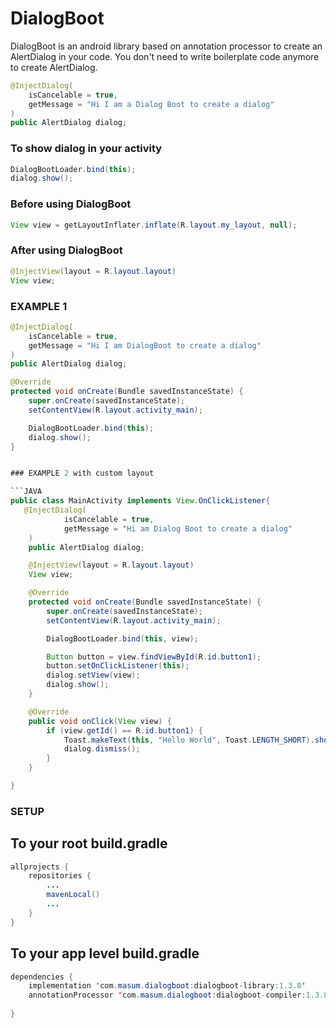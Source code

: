 # DialogBoot
DialogBoot is an android library based on annotation processor to create an AlertDialog in your code. You don't need to write boilerplate code anymore to create AlertDialog. 

``` JAVA
@InjectDialog(
    isCancelable = true,
    getMessage = "Hi I am a Dialog Boot to create a dialog"
)
public AlertDialog dialog;
```
### To show dialog in your activity

``` JAVA
DialogBootLoader.bind(this);
dialog.show();
```

### Before using DialogBoot 
```Java
View view = getLayoutInflater.inflate(R.layout.my_layout, null);
```
### After using DialogBoot 
```JAVA
@InjectView(layout = R.layout.layout)
View view;
```

### EXAMPLE 1

```JAVA
@InjectDialog(
    isCancelable = true,
    getMessage = "Hi I am DialogBoot to create a dialog"
)
public AlertDialog dialog;

@Override
protected void onCreate(Bundle savedInstanceState) {
    super.onCreate(savedInstanceState);
    setContentView(R.layout.activity_main);

    DialogBootLoader.bind(this);
    dialog.show();
}


### EXAMPLE 2 with custom layout

```JAVA
public class MainActivity implements View.OnClickListener{
   @InjectDialog(
            isCancelable = true,
            getMessage = "Hi am Dialog Boot to create a dialog"
    )
    public AlertDialog dialog;

    @InjectView(layout = R.layout.layout)
    View view;

    @Override
    protected void onCreate(Bundle savedInstanceState) {
        super.onCreate(savedInstanceState);
        setContentView(R.layout.activity_main);

        DialogBootLoader.bind(this, view);

        Button button = view.findViewById(R.id.button1);
        button.setOnClickListener(this);
        dialog.setView(view);
        dialog.show();
    }

    @Override
    public void onClick(View view) {
        if (view.getId() == R.id.button1) {
            Toast.makeText(this, "Hello World", Toast.LENGTH_SHORT).show();
            dialog.dismiss();
        }
    }

}
```

### SETUP

## To your root build.gradle

```JAVA
allprojects {
    repositories {
        ...
        mavenLocal()
        ...
    }
}
```

## To your app level build.gradle

```JAVA
dependencies {
    implementation 'com.masum.dialogboot:dialogboot-library:1.3.8'
    annotationProcessor 'com.masum.dialogboot:dialogboot-compiler:1.3.8'
   
}
```
